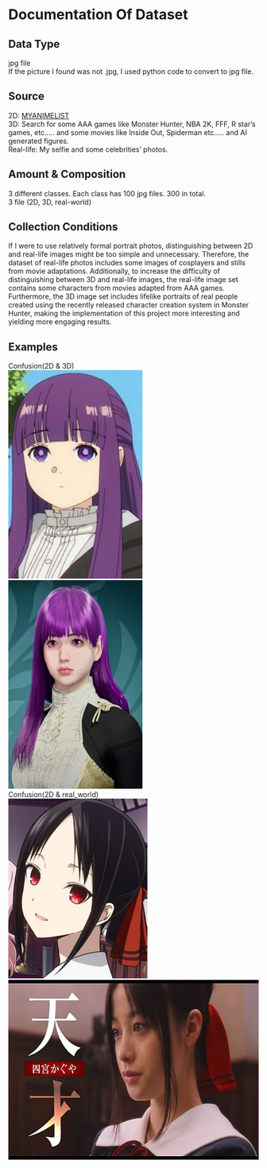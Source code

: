 # Documentation Of Dataset

## Data Type
jpg file<br>
If the picture I found was not .jpg, I used python code to convert to jpg file.<br>

## Source
2D: [MYANIMELIST](https://myanimelist.net/) <br>
3D: Search for some AAA games like Monster Hunter, NBA 2K, FFF, R star’s games, etc..... and some movies like Inside Out, Spiderman etc..... and AI generated figures. <br>
Real-life: My selfie and some celebrities’ photos.<br>

## Amount & Composition
3 different classes. Each class has 100 jpg files. 300 in total.<br>
3 file (2D, 3D, real-world)<br>

## Collection Conditions
If I were to use relatively formal portrait photos, distinguishing between 2D and real-life images might be too simple and unnecessary. Therefore, the dataset of real-life photos includes some images of cosplayers and stills from movie adaptations. Additionally, to increase the difficulty of distinguishing between 3D and real-life images, the real-life image set contains some characters from movies adapted from AAA games. Furthermore, the 3D image set includes lifelike portraits of real people created using the recently released character creation system in Monster Hunter, making the implementation of this project more interesting and yielding more engaging results. <br>

## Examples
Confusion(2D & 3D)<br>
<img src="https://github.com/yanyoulin/NYCU-AIC/blob/main/HW1/2D/2d-085.jpg" width="270" height="420"/><img src="https://github.com/yanyoulin/NYCU-AIC/blob/main/HW1/3D/3d-008.jpg" width="270" height="420"/>
<br>
Confusion(2D & real_world)<br>
<img src="https://github.com/yanyoulin/NYCU-AIC/blob/main/HW1/2D/2d-091.jpg" width="280" height="362"/><img src="https://github.com/yanyoulin/NYCU-AIC/blob/main/HW1/real_world/rw-097.jpg" width="644" height="362"/>
